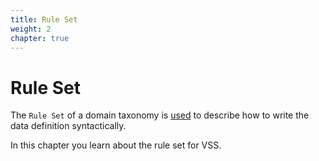 ```yaml
---
title: Rule Set
weight: 2
chapter: true
---
```


# Rule Set

The `Rule Set` of a domain taxonomy is [used](/vehicle_signal_specification/introduction/taxonomies) to describe how to write the data definition syntactically.

In this chapter you learn about the rule set for VSS.
